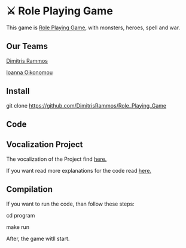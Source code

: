 # :crossed_swords: Role Playing Game

This game is [Role Playing Game](https://en.wikipedia.org/wiki/Role-playing_game), with monsters, heroes, spell and war.

## Our Teams
[Dimitris Rammos](https://github.com/DimitrisRammos)

[Ioanna Oikonomou](https://github.com/ioannaoiko)

## Install

git clone https://github.com/DimitrisRammos/Role_Playing_Game

## Code

## Vocalization Project
The vocalization of the Project find [here.](https://github.com/DimitrisRammos/Role_Playing_Game/blob/main/OOPproj_2021.pdf)

If you want read more explanations for the code read [here.](https://github.com/DimitrisRammos/Role_Playing_Game/blob/main/Readme)

## Compilation
If you want to run the code, than follow these steps:

cd program

make run

After, the game witll start.
